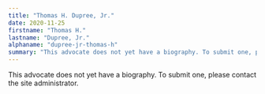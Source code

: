 ```yaml
---
title: "Thomas H. Dupree, Jr."
date: 2020-11-25
firstname: "Thomas H."
lastname: "Dupree, Jr."
alphaname: "dupree-jr-thomas-h"
summary: "This advocate does not yet have a biography. To submit one, please contact the site administrator."
---
```

This advocate does not yet have a biography. To submit one, please contact the site administrator.

